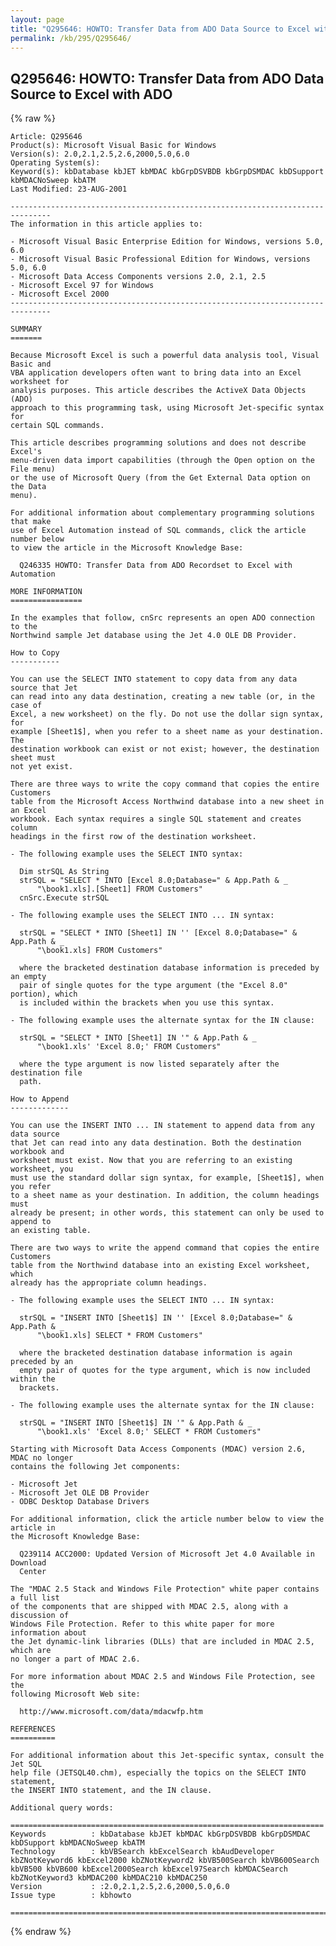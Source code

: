 ```yaml
---
layout: page
title: "Q295646: HOWTO: Transfer Data from ADO Data Source to Excel with ADO"
permalink: /kb/295/Q295646/
---
```


## Q295646: HOWTO: Transfer Data from ADO Data Source to Excel with ADO

{% raw %}

	Article: Q295646
	Product(s): Microsoft Visual Basic for Windows
	Version(s): 2.0,2.1,2.5,2.6,2000,5.0,6.0
	Operating System(s): 
	Keyword(s): kbDatabase kbJET kbMDAC kbGrpDSVBDB kbGrpDSMDAC kbDSupport kbMDACNoSweep kbATM
	Last Modified: 23-AUG-2001
	
	-------------------------------------------------------------------------------
	The information in this article applies to:
	
	- Microsoft Visual Basic Enterprise Edition for Windows, versions 5.0, 6.0 
	- Microsoft Visual Basic Professional Edition for Windows, versions 5.0, 6.0 
	- Microsoft Data Access Components versions 2.0, 2.1, 2.5 
	- Microsoft Excel 97 for Windows 
	- Microsoft Excel 2000 
	-------------------------------------------------------------------------------
	
	SUMMARY
	=======
	
	Because Microsoft Excel is such a powerful data analysis tool, Visual Basic and
	VBA application developers often want to bring data into an Excel worksheet for
	analysis purposes. This article describes the ActiveX Data Objects (ADO)
	approach to this programming task, using Microsoft Jet-specific syntax for
	certain SQL commands.
	
	This article describes programming solutions and does not describe Excel's
	menu-driven data import capabilities (through the Open option on the File menu)
	or the use of Microsoft Query (from the Get External Data option on the Data
	menu).
	
	For additional information about complementary programming solutions that make
	use of Excel Automation instead of SQL commands, click the article number below
	to view the article in the Microsoft Knowledge Base:
	
	  Q246335 HOWTO: Transfer Data from ADO Recordset to Excel with Automation
	
	MORE INFORMATION
	================
	
	In the examples that follow, cnSrc represents an open ADO connection to the
	Northwind sample Jet database using the Jet 4.0 OLE DB Provider.
	
	How to Copy
	-----------
	
	You can use the SELECT INTO statement to copy data from any data source that Jet
	can read into any data destination, creating a new table (or, in the case of
	Excel, a new worksheet) on the fly. Do not use the dollar sign syntax, for
	example [Sheet1$], when you refer to a sheet name as your destination. The
	destination workbook can exist or not exist; however, the destination sheet must
	not yet exist.
	
	There are three ways to write the copy command that copies the entire Customers
	table from the Microsoft Access Northwind database into a new sheet in an Excel
	workbook. Each syntax requires a single SQL statement and creates column
	headings in the first row of the destination worksheet.
	
	- The following example uses the SELECT INTO syntax:
	
	  Dim strSQL As String
	  strSQL = "SELECT * INTO [Excel 8.0;Database=" & App.Path & _ 
	      "\book1.xls].[Sheet1] FROM Customers"
	  cnSrc.Execute strSQL
	
	- The following example uses the SELECT INTO ... IN syntax:
	
	  strSQL = "SELECT * INTO [Sheet1] IN '' [Excel 8.0;Database=" & App.Path & _
	      "\book1.xls] FROM Customers"
	
	  where the bracketed destination database information is preceded by an empty
	  pair of single quotes for the type argument (the "Excel 8.0" portion), which
	  is included within the brackets when you use this syntax.
	
	- The following example uses the alternate syntax for the IN clause:
	
	  strSQL = "SELECT * INTO [Sheet1] IN '" & App.Path & _
	      "\book1.xls' 'Excel 8.0;' FROM Customers"
	
	  where the type argument is now listed separately after the destination file
	  path.
	
	How to Append
	-------------
	
	You can use the INSERT INTO ... IN statement to append data from any data source
	that Jet can read into any data destination. Both the destination workbook and
	worksheet must exist. Now that you are referring to an existing worksheet, you
	must use the standard dollar sign syntax, for example, [Sheet1$], when you refer
	to a sheet name as your destination. In addition, the column headings must
	already be present; in other words, this statement can only be used to append to
	an existing table.
	
	There are two ways to write the append command that copies the entire Customers
	table from the Northwind database into an existing Excel worksheet, which
	already has the appropriate column headings.
	
	- The following example uses the SELECT INTO ... IN syntax:
	
	  strSQL = "INSERT INTO [Sheet1$] IN '' [Excel 8.0;Database=" & App.Path & _
	      "\book1.xls] SELECT * FROM Customers"
	
	  where the bracketed destination database information is again preceded by an
	  empty pair of quotes for the type argument, which is now included within the
	  brackets.
	
	- The following example uses the alternate syntax for the IN clause:
	
	  strSQL = "INSERT INTO [Sheet1$] IN '" & App.Path & _
	      "\book1.xls' 'Excel 8.0;' SELECT * FROM Customers"
	
	Starting with Microsoft Data Access Components (MDAC) version 2.6, MDAC no longer
	contains the following Jet components:
	
	- Microsoft Jet
	- Microsoft Jet OLE DB Provider
	- ODBC Desktop Database Drivers
	
	For additional information, click the article number below to view the article in
	the Microsoft Knowledge Base:
	
	  Q239114 ACC2000: Updated Version of Microsoft Jet 4.0 Available in Download
	  Center
	
	The "MDAC 2.5 Stack and Windows File Protection" white paper contains a full list
	of the components that are shipped with MDAC 2.5, along with a discussion of
	Windows File Protection. Refer to this white paper for more information about
	the Jet dynamic-link libraries (DLLs) that are included in MDAC 2.5, which are
	no longer a part of MDAC 2.6.
	
	For more information about MDAC 2.5 and Windows File Protection, see the
	following Microsoft Web site:
	
	  http://www.microsoft.com/data/mdacwfp.htm
	
	REFERENCES
	==========
	
	For additional information about this Jet-specific syntax, consult the Jet SQL
	help file (JETSQL40.chm), especially the topics on the SELECT INTO statement,
	the INSERT INTO statement, and the IN clause.
	
	Additional query words:
	
	======================================================================
	Keywords          : kbDatabase kbJET kbMDAC kbGrpDSVBDB kbGrpDSMDAC kbDSupport kbMDACNoSweep kbATM 
	Technology        : kbVBSearch kbExcelSearch kbAudDeveloper kbZNotKeyword6 kbExcel2000 kbZNotKeyword2 kbVB500Search kbVB600Search kbVB500 kbVB600 kbExcel2000Search kbExcel97Search kbMDACSearch kbZNotKeyword3 kbMDAC200 kbMDAC210 kbMDAC250
	Version           : :2.0,2.1,2.5,2.6,2000,5.0,6.0
	Issue type        : kbhowto
	
	=============================================================================
	

{% endraw %}
